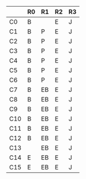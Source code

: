 |     | R0 | R1 | R2 | R3 |
|-----|----|----|----|----|
| C0  | B  |    | E  | J  |
| C1  | B  | P  | E  | J  |
| C2  | B  | P  | E  | J  |
| C3  | B  | P  | E  | J  |
| C4  | B  | P  | E  | J  |
| C5  | B  | P  | E  | J  |
| C6  | B  | P  | E  | J  |
| C7  | B  | EB | E  | J  |
| C8  | B  | EB | E  | J  |
| C9  | B  | EB | E  | J  |
| C10 | B  | EB | E  | J  |
| C11 | B  | EB | E  | J  |
| C12 | B  | EB | E  | J  |
| C13 |    | EB | E  | J  |
| C14 | E  | EB | E  | J  |
| C15 | E  | EB | E  | J  |